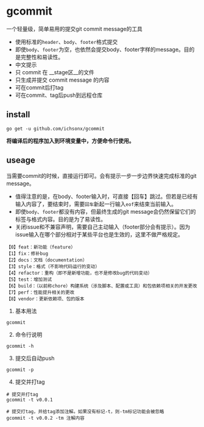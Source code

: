 # gcommit
一个轻量级，简单易用的提交git commit message的工具
- 使用标准的`header`、`body`、`footer`格式提交
- 即使`body`、`footer`为空，也依然会提交body、footer字样的message。目的是完整性和易读性。
- 中文提示
- 只 commit 在 __stage区__的文件
- 只生成并提交 commit message 的内容
- 可在commit后打tag
- 可在commit、tag后push到远程仓库



## install

```shell
go get -u github.com/ichsonx/gcommit
```

**将编译后的程序加入到环境变量中，方便命令行使用。**



## useage

当需要commit的时候，直接运行即可。会有提示一步一步边界快速完成标准的git message。

- 值得注意的是，在body、footer输入时，可直接【回车】跳过。但若是已经有输入内容了，要结束时，需要`回车`新起一行输入`eof`来结束当前输入。
- 即使`body`、`footer`都没有内容，但最终生成的git message会仍然保留它们的标签与格式内容。目的是为了易读性。
- 关闭issue和不兼容声明，需要自己主动输入（footer部分会有提示）。因为issue输入在哪个部分相对于某些平台也是生效的，这里不做严格规定。

```
【0】feat：新功能（feature）
【1】fix：修补bug
【2】docs：文档（documentation）
【3】style：格式（不影响代码运行的变动）
【4】refactor：重构（即不是新增功能，也不是修改bug的代码变动）
【5】test：增加测试
【6】build：（以前称chore）构建系统（涉及脚本、配置或工具）和包依赖项相关的开发更改
【7】perf：性能提升相关的更改
【8】vendor：更新依赖项、包的版本
```

1. 基本用法

```shell
gcommit
```

2. 命令行说明

```shell
gcommit -h
```

3. 提交后自动push

```shell
gcommit -p
```

4. 提交并打tag

```shell
# 提交并打tag
gcommit -t v0.0.1

# 提交打tag，并给tag添加注解。如果没有标记-t，则-tm标记功能会被忽略
gcommit -t v0.0.2 -tm 注解内容
```

